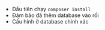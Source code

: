 - Đầu tiên chạy `composer install`
- Đảm bảo đã thêm database vào rồi
- Cấu hỉnh ở database chính xác